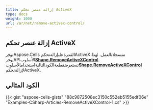 ```yaml
---
title: إزالة عنصر تحكم ActiveX
type: docs
weight: 1000
url: /ar/net/remove-activex-control/
---
```


## **إزالة عنصر تحكم ActiveX**

توفرAspose.Cells القدرةعلىإزالةتحكمActiveXمنسجلاتالعمل. لهذا، يوفرAPIالأسلوب[**Shape.RemoveActiveXControl**](https://reference.aspose.com/cells/net/aspose.cells.drawing/shape/methods/removeactivexcontrol). تستعرضقطعةالكودالتاليةاستخدامالأسلوب[**Shape.RemoveActiveXControl**](https://reference.aspose.com/cells/net/aspose.cells.drawing/shape/methods/removeactivexcontrol) لإزالةتحكمActiveX.

## **الكود المثالي**

{{< gist "aspose-cells-gists" "88c9872508ec3150c552eb5155edf06e" "Examples-CSharp-Articles-RemoveActiveXControl-1.cs" >}}
